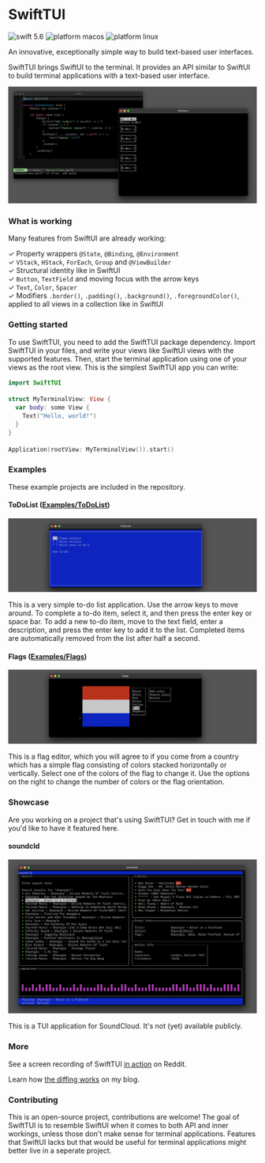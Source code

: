 # SwiftTUI

![swift 5.6](https://user-images.githubusercontent.com/13484323/184016525-cb42a72c-1e2e-4d8d-8777-e7481386377c.svg)
![platform macos](https://user-images.githubusercontent.com/13484323/184016156-817e14dc-24b5-4b46-a4d4-0de9391a37a4.svg)
![platform linux](https://user-images.githubusercontent.com/13484323/184016263-afa5dd0c-8d9a-4fba-91fe-23e892d64cca.svg)

An innovative, exceptionally simple way to build text-based user interfaces.

SwiftTUI brings SwiftUI to the terminal. It provides an API similar to SwiftUI to build terminal applications with a text-based user interface.

![](screenshot.png)

### What is working

Many features from SwiftUI are already working:

✓ Property wrappers `@State`, `@Binding`, `@Environment`<br>
✓ `VStack`, `HStack`, `ForEach`, `Group` and `@ViewBuilder`<br>
✓ Structural identity like in SwiftUI<br>
✓ `Button`, `TextField` and moving focus with the arrow keys<br>
✓ `Text`, `Color`, `Spacer`<br>
✓ Modifiers `.border()`, `.padding()`, `.background()`, `.foregroundColor()`, applied to all views in a collection like in SwiftUI

### Getting started

To use SwiftTUI, you need to add the SwiftTUI package dependency. Import SwiftTUI in your files, and write your views like SwiftUI views with the supported features. Then, start the terminal application using one of your views as the root view. This is the simplest SwiftTUI app you can write:

```swift
import SwiftTUI

struct MyTerminalView: View {
  var body: some View {
    Text("Hello, world!")
  }
}

Application(rootView: MyTerminalView()).start()
```

### Examples

These example projects are included in the repository.

#### ToDoList ([Examples/ToDoList](Examples/ToDoList))

![](Examples/ToDoList/screenshot.png)

This is a very simple to-do list application. Use the arrow keys to move around. To complete a to-do item, select it, and then press the enter key or space bar. To add a new to-do item, move to the text field, enter a description, and press the enter key to add it to the list. Completed items are automatically removed from the list after half a second.

#### Flags ([Examples/Flags](Examples/Flags))

![](Examples/Flags/screenshot.png)

This is a flag editor, which you will agree to if you come from a country which has a simple flag consisting of colors stacked horizontally or vertically. Select one of the colors of the flag to change it. Use the options on the right to change the number of colors or the flag orientation.

### Showcase

Are you working on a project that's using SwiftTUI? Get in touch with me if you'd like to have it featured here.

#### soundcld

![](showcase_screenshot.png)

This is a TUI application for SoundCloud. It's not (yet) available publicly.

### More

See a screen recording of SwiftTUI [in action](https://www.reddit.com/r/SwiftUI/comments/wlabyn/im_making_a_version_of_swiftui_for_terminal/) on Reddit.

Learn how [the diffing works](https://rensbr.eu/blog/swiftui-diffing/) on my blog.

### Contributing

This is an open-source project, contributions are welcome! The goal of SwiftTUI is to resemble SwiftUI when it comes to both API and   inner workings, unless those don't make sense for terminal applications. Features that SwiftUI lacks but that would be useful for terminal applications might better live in a seperate project.
